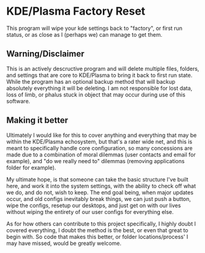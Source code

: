 # KDE/Plasma Factory Reset

This program will wipe your kde settings back to "factory", or first run status, or as close as I (perhaps we) can manage to get them.

## Warning/Disclaimer
This is an actively descructive program and will delete multiple files, folders, and settings that are core to KDE/Plasma to bring it back to first run state. While the program has an optional backup method that will backup absolutely everything it will be deleting. I am not responsible for lost data, loss of limb, or phalus stuck in object that may occur during use of this software.

## Making it better
Ultimately I would like for this to cover anything and everything that may be within the KDE/Plasma echosystem, but that's a rater wide net, and this is meant to specifically handle core configuration, so many concessions are made due to a combination of moral dilemmas (user contacts and email for example), and "do we really need to" dilemmas (removing applications folder for example).

My ultimate hope, is that someone can take the basic structure I've built here, and work it into the system settings, with the ability to check off what we do, and do not, wish to keep. The end goal being, when major updates occur, and old configs inevitably break things, we can just push a button, wipe the configs, resetup our desktops, and just get on with our lives without wiping the entirety of our user configs for everything else.

As for how others can contribute to this project specifically, I highly doubt I covered everything, I doubt the method is the best, or even that great to begin with. So code that makes this better, or folder locations/process' I may have missed, would be greatly welcome.

